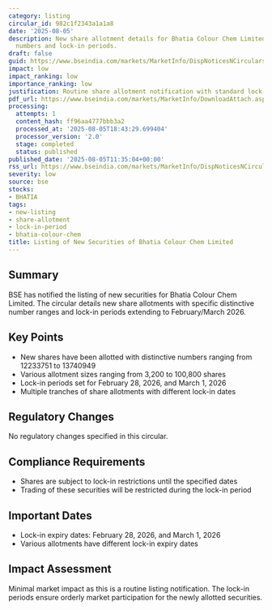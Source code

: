 ```yaml
---
category: listing
circular_id: 982c1f2343a1a1a8
date: '2025-08-05'
description: New share allotment details for Bhatia Colour Chem Limited with distinctive
  numbers and lock-in periods.
draft: false
guid: https://www.bseindia.com/markets/MarketInfo/DispNoticesNCirculars.aspx?Noticeid={D60FD7B7-93EB-4CC6-9BC0-635818CA4622}&noticeno=20250805-27&dt=08/05/2025&icount=27&totcount=61&flag=0
impact: low
impact_ranking: low
importance_ranking: low
justification: Routine share allotment notification with standard lock-in periods
pdf_url: https://www.bseindia.com/markets/MarketInfo/DownloadAttach.aspx?id=20250805-27&attachedId=3f210bc1-cdd0-43a3-81ed-a8c0b8a9a0bd
processing:
  attempts: 1
  content_hash: ff96aa4777bbb3a2
  processed_at: '2025-08-05T18:43:29.699404'
  processor_version: '2.0'
  stage: completed
  status: published
published_date: '2025-08-05T11:35:04+00:00'
rss_url: https://www.bseindia.com/markets/MarketInfo/DispNoticesNCirculars.aspx?Noticeid={D60FD7B7-93EB-4CC6-9BC0-635818CA4622}&noticeno=20250805-27&dt=08/05/2025&icount=27&totcount=61&flag=0
severity: low
source: bse
stocks:
- BHATIA
tags:
- new-listing
- share-allotment
- lock-in-period
- bhatia-colour-chem
title: Listing of New Securities of Bhatia Colour Chem Limited
---
```


## Summary

BSE has notified the listing of new securities for Bhatia Colour Chem Limited. The circular details new share allotments with specific distinctive number ranges and lock-in periods extending to February/March 2026.

## Key Points

- New shares have been allotted with distinctive numbers ranging from 12233751 to 13740949
- Various allotment sizes ranging from 3,200 to 100,800 shares
- Lock-in periods set for February 28, 2026, and March 1, 2026
- Multiple tranches of share allotments with different lock-in dates

## Regulatory Changes

No regulatory changes specified in this circular.

## Compliance Requirements

- Shares are subject to lock-in restrictions until the specified dates
- Trading of these securities will be restricted during the lock-in period

## Important Dates

- Lock-in expiry dates: February 28, 2026, and March 1, 2026
- Various allotments have different lock-in expiry dates

## Impact Assessment

Minimal market impact as this is a routine listing notification. The lock-in periods ensure orderly market participation for the newly allotted securities.